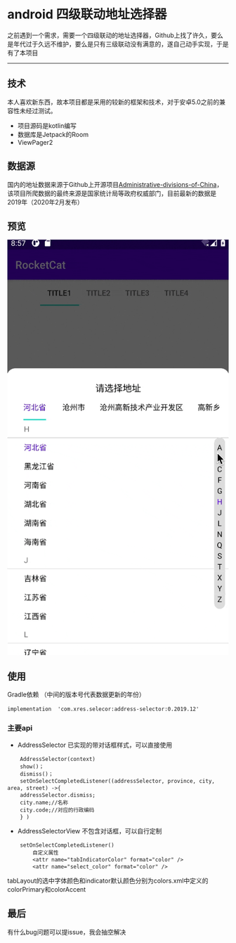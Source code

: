# android 四级联动地址选择器
之前遇到一个需求，需要一个四级联动的地址选择器，Github上找了许久，要么是年代过于久远不维护，要么是只有三级联动没有满意的，遂自己动手实现，于是有了本项目

-------
## 技术
本人喜欢新东西，故本项目都是采用的较新的框架和技术，对于安卓5.0之前的兼容性未经过测试。
* 项目源码是kotlin编写
* 数据库是Jetpack的Room
* ViewPager2

## 数据源
国内的地址数据来源于Github上开源项目[Administrative-divisions-of-China](https://github.com/modood/Administrative-divisions-of-China#administrative-divisions-of-china)，该项目所爬数据的最终来源是国家统计局等政府权威部门，目前最新的数据是2019年（2020年2月发布）
## 预览

![demo](https://raw.githubusercontent.com/MoonRiser/images/master/20201025212745.jpg)
## 使用
Gradle依赖 （中间的版本号代表数据更新的年份）

`implementation  'com.xres.selecor:address-selector:0.2019.12'`

### 主要api
* AddressSelector 已实现的带对话框样式，可以直接使用
    
```
    AddressSelector(context) 
    show()；
    dismiss()；
    setOnSelectCompletedListener((addressSelector, province, city, area, street) ->{
    addressSelector.dismiss;
    city.name;//名称
    city.code;//对应的行政编码
    } )
```
* AddressSelectorView 不包含对话框，可以自行定制

```
    setOnSelectCompletedListener()
        自定义属性
        <attr name="tabIndicatorColor" format="color" />
        <attr name="select_color" format="color" />
```
tabLayout的选中字体颜色和indicator默认颜色分别为colors.xml中定义的colorPrimary和colorAccent

## 最后
有什么bug问题可以提issue，我会抽空解决
